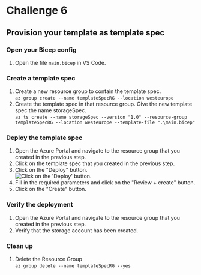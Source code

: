 # Challenge 6

## Provision your template as template spec

### Open your Bicep config

1. Open the file ```main.bicep``` in VS Code.

### Create a template spec

1. Create a new resource group to contain the template spec.  
  ```az group create --name templateSpecRG --location westeurope```
2. Create the template spec in that resource group. Give the new template spec the name storageSpec.  
  ```az ts create --name storageSpec --version "1.0" --resource-group templateSpecRG --location westeurope --template-file ".\main.bicep"```

### Deploy the template spec

1. Open the Azure Portal and navigate to the resource group that you created in the previous step.
2. Click on the template spec that you created in the previous step.
3. Click on the "Deploy" button.  
  ![Click on the 'Deploy' button.](images/ch04_click_deploy.png)
4. Fill in the required parameters and click on the "Review + create" button.
5. Click on the "Create" button.

### Verify the deployment

1. Open the Azure Portal and navigate to the resource group that you created in the previous step.
2. Verify that the storage account has been created.

### Clean up

1. Delete the Resource Group  
  ```az group delete --name templateSpecRG --yes```